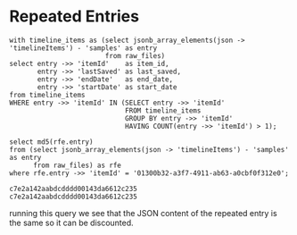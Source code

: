 # Repeated Entries

```postgresql
with timeline_items as (select jsonb_array_elements(json -> 'timelineItems') - 'samples' as entry
                        from raw_files)
select entry ->> 'itemId'    as item_id,
       entry ->> 'lastSaved' as last_saved,
       entry ->> 'endDate'   as end_date,
       entry ->> 'startDate' as start_date
from timeline_items
WHERE entry ->> 'itemId' IN (SELECT entry ->> 'itemId'
                             FROM timeline_items
                             GROUP BY entry ->> 'itemId'
                             HAVING COUNT(entry ->> 'itemId') > 1);
```

```postgresql
select md5(rfe.entry)
from (select jsonb_array_elements(json -> 'timelineItems') - 'samples' as entry
      from raw_files) as rfe
where rfe.entry ->> 'itemId' = '01300b32-a3f7-4911-ab63-a0cbf0f312e0';
```

```csv
c7e2a142aabdcdddd00143da6612c235
c7e2a142aabdcdddd00143da6612c235
```

running this query we see that the JSON content of the repeated entry is the same so it can be discounted.
